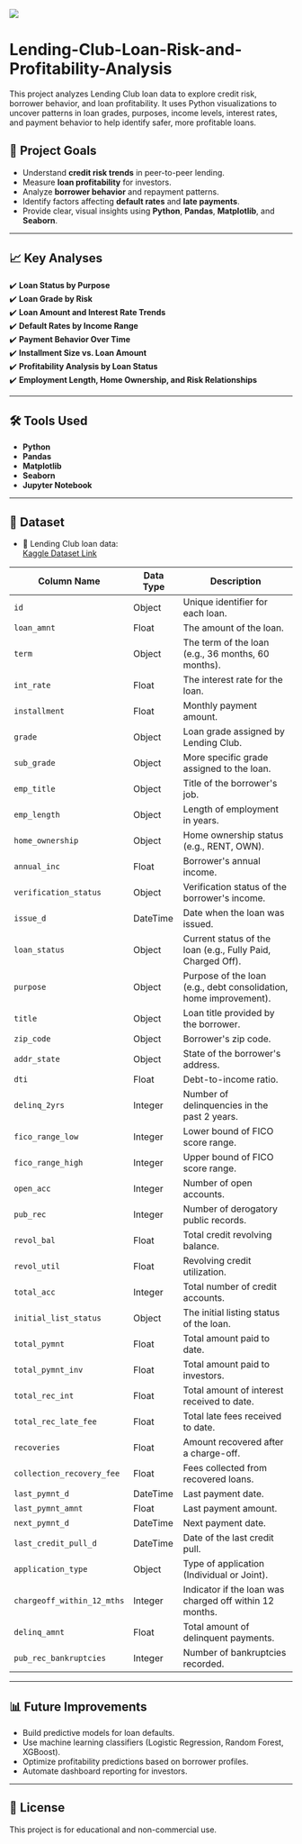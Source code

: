![](https://riskonnect.com/wp-content/uploads/2024/04/Quantitative-Risk-Management-vs.-Qualitative-Risk-Analysis-1.jpg)
# Lending-Club-Loan-Risk-and-Profitability-Analysis
This project analyzes Lending Club loan data to explore credit risk, borrower behavior, and loan profitability. It uses Python visualizations to uncover patterns in loan grades, purposes, income levels, interest rates, and payment behavior to help identify safer, more profitable loans.
## 📌 Project Goals

- Understand **credit risk trends** in peer-to-peer lending.
- Measure **loan profitability** for investors.
- Analyze **borrower behavior** and repayment patterns.
- Identify factors affecting **default rates** and **late payments**.
- Provide clear, visual insights using **Python**, **Pandas**, **Matplotlib**, and **Seaborn**.

---

## 📈 Key Analyses

✔️ **Loan Status by Purpose**  
✔️ **Loan Grade by Risk**  
✔️ **Loan Amount and Interest Rate Trends**  
✔️ **Default Rates by Income Range**  
✔️ **Payment Behavior Over Time**  
✔️ **Installment Size vs. Loan Amount**  
✔️ **Profitability Analysis by Loan Status**  
✔️ **Employment Length, Home Ownership, and Risk Relationships**

---

## 🛠️ Tools Used

- **Python**
- **Pandas**
- **Matplotlib**
- **Seaborn**
- **Jupyter Notebook**

---

## 📁 Dataset

- 📌 Lending Club loan data:  
  [Kaggle Dataset Link](https://www.kaggle.com/datasets/adarshsng/lending-club-loan-data-csv/data)

| Column Name              | Data Type   | Description                                                      |
|--------------------------|-------------|------------------------------------------------------------------|
| `id`                     | Object      | Unique identifier for each loan.                                |
| `loan_amnt`             | Float       | The amount of the loan.                                         |
| `term`                   | Object      | The term of the loan (e.g., 36 months, 60 months).            |
| `int_rate`               | Float       | The interest rate for the loan.                                |
| `installment`           | Float       | Monthly payment amount.                                        |
| `grade`                  | Object      | Loan grade assigned by Lending Club.                           |
| `sub_grade`              | Object      | More specific grade assigned to the loan.                      |
| `emp_title`              | Object      | Title of the borrower's job.                                   |
| `emp_length`             | Object      | Length of employment in years.                                 |
| `home_ownership`         | Object      | Home ownership status (e.g., RENT, OWN).                      |
| `annual_inc`             | Float       | Borrower's annual income.                                      |
| `verification_status`    | Object      | Verification status of the borrower's income.                  |
| `issue_d`                | DateTime    | Date when the loan was issued.                                 |
| `loan_status`            | Object      | Current status of the loan (e.g., Fully Paid, Charged Off).   |
| `purpose`                | Object      | Purpose of the loan (e.g., debt consolidation, home improvement). |
| `title`                  | Object      | Loan title provided by the borrower.                           |
| `zip_code`               | Object      | Borrower's zip code.                                          |
| `addr_state`             | Object      | State of the borrower's address.                               |
| `dti`                    | Float       | Debt-to-income ratio.                                         |
| `delinq_2yrs`           | Integer     | Number of delinquencies in the past 2 years.                  |
| `fico_range_low`        | Integer     | Lower bound of FICO score range.                              |
| `fico_range_high`       | Integer     | Upper bound of FICO score range.                              |
| `open_acc`              | Integer     | Number of open accounts.                                       |
| `pub_rec`               | Integer     | Number of derogatory public records.                           |
| `revol_bal`             | Float       | Total credit revolving balance.                                 |
| `revol_util`            | Float       | Revolving credit utilization.                                   |
| `total_acc`             | Integer     | Total number of credit accounts.                               |
| `initial_list_status`    | Object      | The initial listing status of the loan.                        |
| `total_pymnt`           | Float       | Total amount paid to date.                                    |
| `total_pymnt_inv`       | Float       | Total amount paid to investors.                                |
| `total_rec_int`         | Float       | Total amount of interest received to date.                    |
| `total_rec_late_fee`    | Float       | Total late fees received to date.                             |
| `recoveries`            | Float       | Amount recovered after a charge-off.                          |
| `collection_recovery_fee`| Float       | Fees collected from recovered loans.                           |
| `last_pymnt_d`          | DateTime    | Last payment date.                                           |
| `last_pymnt_amnt`       | Float       | Last payment amount.                                         |
| `next_pymnt_d`          | DateTime    | Next payment date.                                           |
| `last_credit_pull_d`    | DateTime    | Date of the last credit pull.                                 |
| `application_type`      | Object      | Type of application (Individual or Joint).                    |
| `chargeoff_within_12_mths` | Integer  | Indicator if the loan was charged off within 12 months.      |
| `delinq_amnt`           | Float       | Total amount of delinquent payments.                          |
| `pub_rec_bankruptcies`  | Integer     | Number of bankruptcies recorded.                              |



























---

## 📊 Future Improvements

- Build predictive models for loan defaults.
- Use machine learning classifiers (Logistic Regression, Random Forest, XGBoost).
- Optimize profitability predictions based on borrower profiles.
- Automate dashboard reporting for investors.
  
---

## 📜 License

This project is for educational and non-commercial use.
